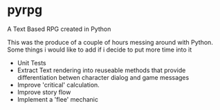 # pyrpg
A Text Based RPG created in Python

This was the produce of a couple of hours messing around with Python. Some things i would like to add if i decide to put more time into it
   - Unit Tests
   - Extract Text rendering into reuseable methods that provide differentiation betwen character dialog and game messages
   - Improve 'critical' calculation. 
   - Improve story flow
   - Implement a 'flee' mechanic 
